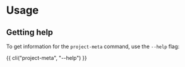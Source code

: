 # Usage


## Getting help

To get information for the `project-meta` command, use the ``--help`` flag:

{{ cli("project-meta", "--help") }}
